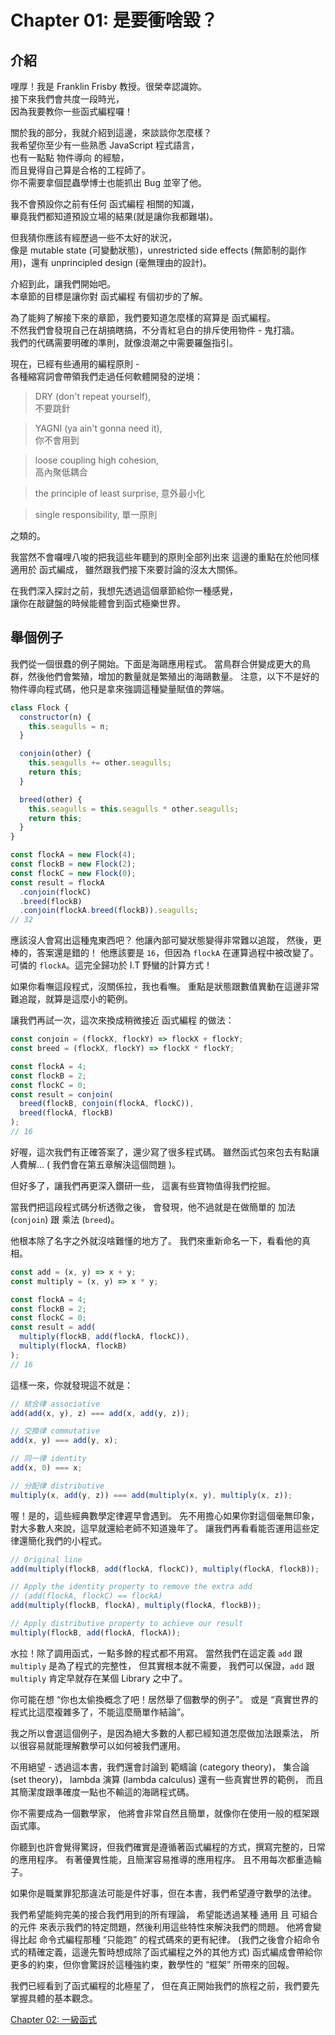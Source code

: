 # Chapter 01: 是要衝啥毀？

## 介紹

哩厚！我是 Franklin Frisby 教授。很榮幸認識妳。  
接下來我們會共度一段時光，  
因為我要教你一些函式編程囉！  

關於我的部分，我就介紹到這邊，來談談你怎麼樣？  
我希望你至少有一些熟悉 JavaScript 程式語言，  
也有一點點 物件導向 的經驗，  
而且覺得自己算是合格的工程師了。  
你不需要拿個昆蟲學博士也能抓出 Bug 並宰了他。  

我不會預設你之前有任何 函式編程 相關的知識，  
畢竟我們都知道預設立場的結果(就是讓你我都難堪)。  

但我猜你應該有經歷過一些不太好的狀況，  
像是 mutable state (可變動狀態)，unrestricted side effects (無節制的副作用)，還有 unprincipled design (毫無理由的設計)。  

介紹到此，讓我們開始吧。  
本章節的目標是讓你對 函式編程 有個初步的了解。  

為了能夠了解接下來的章節，我們要知道怎麼樣的寫算是 函式編程。  
不然我們會發現自己在胡搞瞎搞，不分青紅皂白的排斥使用物件 - 鬼打牆。  
我們的代碼需要明確的準則，就像浪潮之中需要羅盤指引。  

現在，已經有些通用的編程原則 -  
各種縮寫詞會帶領我們走過任何軟體開發的逆境：  

> DRY (don't repeat yourself),  
> 不要跳針  

> YAGNI (ya ain't gonna need it),  
> 你不會用到  

> loose coupling high cohesion,  
> 高內聚低耦合

> the principle of least surprise,
> 意外最小化

> single responsibility,
> 單一原則

之類的。

我當然不會囉哩八唆的把我這些年聽到的原則全部列出來
這邊的重點在於他同樣適用於 函式編成，
雖然跟我們接下來要討論的沒太大關係。

在我們深入探討之前，我想先透過這個章節給你一種感覺，  
讓你在敲鍵盤的時候能體會到函式極樂世界。  

<!--BREAK-->

## 舉個例子

我們從一個很蠢的例子開始。下面是海鷗應用程式。
當鳥群合併變成更大的鳥群，然後他們會繁殖，增加的數量就是繁殖出的海鷗數量。
注意，以下不是好的物件導向程式碼，他只是拿來強調這種變量賦值的弊端。

```js
class Flock {
  constructor(n) {
    this.seagulls = n;
  }

  conjoin(other) {
    this.seagulls += other.seagulls;
    return this;
  }

  breed(other) {
    this.seagulls = this.seagulls * other.seagulls;
    return this;
  }
}

const flockA = new Flock(4);
const flockB = new Flock(2);
const flockC = new Flock(0);
const result = flockA
  .conjoin(flockC)
  .breed(flockB)
  .conjoin(flockA.breed(flockB)).seagulls;
// 32
```

應該沒人會寫出這種鬼東西吧？
他讓內部可變狀態變得非常難以追蹤，
然後，更棒的，答案還是錯的！
他應該要是 `16`，但因為 `flockA` 在運算過程中被改變了。
可憐的 `flockA`。這完全歸功於 I.T 野蠻的計算方式！

如果你看嘸這段程式，沒關係拉，我也看嘸。
重點是狀態跟數值異動在這邊非常難追蹤，就算是這麼小的範例。

讓我們再試一次，這次來換成稍微接近 函式編程 的做法：

```js
const conjoin = (flockX, flockY) => flockX + flockY;
const breed = (flockX, flockY) => flockX * flockY;

const flockA = 4;
const flockB = 2;
const flockC = 0;
const result = conjoin(
  breed(flockB, conjoin(flockA, flockC)),
  breed(flockA, flockB)
);
// 16
```

好喔，這次我們有正確答案了，還少寫了很多程式碼。
雖然函式包來包去有點讓人費解... ( 我們會在第五章解決這個問題 )。

但好多了，讓我們再更深入鑽研一些，
這裏有些寶物值得我們挖掘。

當我們把這段程式碼分析透徹之後，
會發現，他不過就是在做簡單的 加法 (`conjoin`) 跟 乘法 (`breed`)。

他根本除了名字之外就沒啥難懂的地方了。
我們來重新命名一下，看看他的真相。

```js
const add = (x, y) => x + y;
const multiply = (x, y) => x * y;

const flockA = 4;
const flockB = 2;
const flockC = 0;
const result = add(
  multiply(flockB, add(flockA, flockC)),
  multiply(flockA, flockB)
);
// 16
```

這樣一來，你就發現這不就是：

```js
// 結合律 associative
add(add(x, y), z) === add(x, add(y, z));

// 交換律 commutative
add(x, y) === add(y, x);

// 同一律 identity
add(x, 0) === x;

// 分配律 distributive
multiply(x, add(y, z)) === add(multiply(x, y), multiply(x, z));
```

喔！是的，這些經典數學定律遲早會遇到。
先不用擔心如果你對這個毫無印象，
對大多數人來說，這早就還給老師不知道幾年了。
讓我們再看看能否運用這些定律還簡化我們的小程式。

```js
// Original line
add(multiply(flockB, add(flockA, flockC)), multiply(flockA, flockB));

// Apply the identity property to remove the extra add
// (add(flockA, flockC) == flockA)
add(multiply(flockB, flockA), multiply(flockA, flockB));

// Apply distributive property to achieve our result
multiply(flockB, add(flockA, flockA));
```

水拉！除了調用函式，一點多餘的程式都不用寫。
當然我們在這定義 `add` 跟 `multiply` 是為了程式的完整性，
但其實根本就不需要，
我們可以保證，`add` 跟 `multiply` 肯定早就存在某個 Library 之中了。

你可能在想 “你也太偷換概念了吧！居然舉了個數學的例子”。
或是 “真實世界的程式比這麼複雜多了，不能這麼簡單作結論”。

我之所以會選這個例子，是因為絕大多數的人都已經知道怎麼做加法跟乘法，
所以很容易就能理解數學可以如何被我們運用。

不用絕望 -
透過這本書，我們還會討論到 範疇論 (category theory)， 集合論 (set theory)， lambda 演算 (lambda calculus) 還有一些真實世界的範例，
而且其簡潔度跟準確度一點也不輸這的海鷗程式碼。

你不需要成為一個數學家，
他將會非常自然且簡單，就像你在使用一般的框架跟函式庫。

你聽到也許會覺得驚訝，但我們確實是遵循著函式編程的方式，撰寫完整的，日常的應用程序。
有著優異性能，且簡潔容易推導的應用程序。
且不用每次都重造輪子。

如果你是職業罪犯那違法可能是件好事，但在本書，我們希望遵守數學的法律。

我們希望能夠完美的接合我們用到的所有理論，
希望能透過某種 通用 且 可組合 的元件 來表示我們的特定問題，然後利用這些特性來解決我們的問題。
他將會變得比起 命令式編程那種 “只能跑” 的程式碼來的更有紀律。
(我們之後會介紹命令式的精確定義，這邊先暫時想成除了函式編程之外的其他方式)
函式編成會帶給你更多的約束，但你會驚訝於這種強約束，數學性的 “框架” 所帶來的回報。

我們已經看到了函式編程的北極星了，
但在真正開始我們的旅程之前，我們要先掌握具體的基本觀念。

[Chapter 02: 一級函式](ch02.md)
